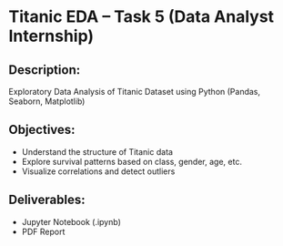 # Titanic EDA – Task 5 (Data Analyst Internship)

## Description:
Exploratory Data Analysis of Titanic Dataset using Python (Pandas, Seaborn, Matplotlib)

## Objectives:
- Understand the structure of Titanic data
- Explore survival patterns based on class, gender, age, etc.
- Visualize correlations and detect outliers

## Deliverables:
- Jupyter Notebook (.ipynb)
- PDF Report
